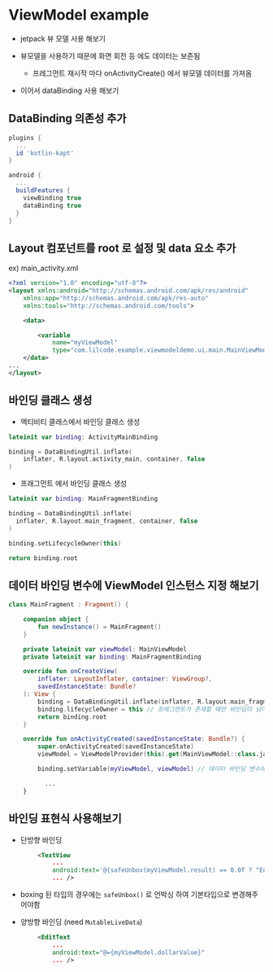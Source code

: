 # ViewModel example

- jetpack 뷰 모델 사용 해보기
- 뷰모델을 사용하기 때문에 화면 회전 등 에도 데이터는 보존됨
    - 프레그먼트 재시작 마다 onActivityCreate() 에서 뷰모델 데이터를 가져옴
  
- 이어서 dataBinding 사용 해보기

## DataBinding 의존성 추가

```groovy
plugins {
  ...
  id 'kotlin-kapt'
}

android {
  ...
  buildFeatures {
    viewBinding true
    dataBinding true
  }
}
```

## Layout 컴포넌트를 root 로 설정 및 data 요소 추가
ex)
main_activity.xml
```xml
<?xml version="1.0" encoding="utf-8"?>
<layout xmlns:android="http://schemas.android.com/apk/res/android"
    xmlns:app="http://schemas.android.com/apk/res-auto"
    xmlns:tools="http://schemas.android.com/tools">

    <data>

        <variable
            name="myViewModel"
            type="com.lilcode.example.viewmodeldemo.ui.main.MainViewModel" />
    </data>
...
</layout>
```


## 바인딩 클래스 생성

- 액티비티 클래스에서 바인딩 클래스 생성

```kotlin
lateinit var binding: ActivityMainBinding

binding = DataBindingUtil.inflate(
    inflater, R.layout.activity_main, container, false
)
```

- 프래그먼트 에서 바인딩 클래스 생성

```kotlin
lateinit var binding: MainFragmentBinding

binding = DataBindingUtil.inflate(
  inflater, R.layout.main_fragment, container, false
)

binding.setLifecycleOwner(this)

return binding.root
```

## 데이터 바인딩 변수에 ViewModel 인스턴스 지정 해보기 

```kotlin
class MainFragment : Fragment() {

    companion object {
        fun newInstance() = MainFragment()
    }

    private lateinit var viewModel: MainViewModel
    private lateinit var binding: MainFragmentBinding

    override fun onCreateView(
        inflater: LayoutInflater, container: ViewGroup?,
        savedInstanceState: Bundle?
    ): View {
        binding = DataBindingUtil.inflate(inflater, R.layout.main_fragment, container, false)
        binding.lifecycleOwner = this // 프레그먼트가 존재할 때만 바인딩이 남아있어야 하기 떄문에 연결. (소멸시 같이 소멸)
        return binding.root
    }

    override fun onActivityCreated(savedInstanceState: Bundle?) {
        super.onActivityCreated(savedInstanceState)
        viewModel = ViewModelProvider(this).get(MainViewModel::class.java)

        binding.setVariable(myViewModel, viewModel) // 데이터 바인딩 변수에 ViewModel 인스턴스 지정 해보기

          ...
    }

```

## 바인딩 표현식 사용해보기

- 단방향 바인딩
```xml
        <TextView
            ...
            android:text='@{safeUnbox(myViewModel.result) == 0.0f ? "Enter value" : String.valueOf(safeUnbox(myViewModel.result)) + " euros"}'
            ... />
```

- boxing 된 타입의 경우에는 `safeUnbox()` 로 언박싱 하여 기본타입으로 변경해주어야함

- 양방향 바인딩 (need `MutableLiveData`)
```xml
        <EditText
            ...
            android:text="@={myViewModel.dollarValue}"
            ... />
```